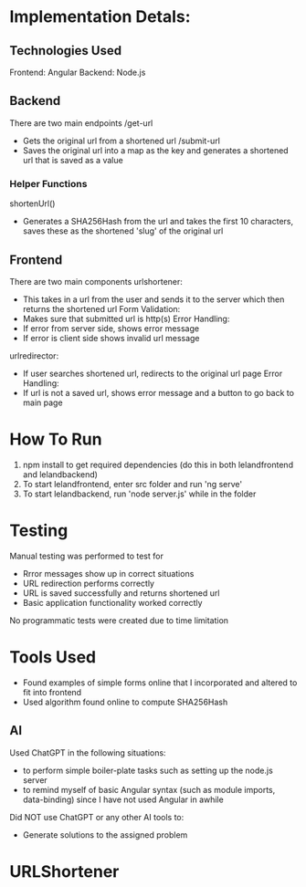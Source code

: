 # Implementation Detals:

## Technologies Used
Frontend: Angular
Backend: Node.js

## Backend
There are two main endpoints
/get-url
 - Gets the original url from a shortened url
/submit-url
 - Saves the original url into a map as the key and generates a shortened url that is saved as a value

### Helper Functions
shortenUrl()
 - Generates a SHA256Hash from the url and takes the first 10 characters, saves these as the shortened 'slug' of the original url

## Frontend
There are two main components
urlshortener:
 - This takes in a url from the user and sends it to the server which then returns the shortened url
Form Validation: 
 - Makes sure that submitted url is http(s)
Error Handling: 
 - If error from server side, shows error message
 - If error is client side shows invalid url message

urlredirector:
- If user searches shortened url, redirects to the original url page
Error Handling:
- If url is not a saved url, shows error message and a button to go back to main page

# How To Run
1. npm install to get required dependencies (do this in both lelandfrontend and lelandbackend)
2. To start lelandfrontend, enter src folder and run 'ng serve'
3. To start lelandbackend, run 'node server.js' while in the folder

# Testing
Manual testing was performed to test for 
- Rrror messages show up in correct situations
- URL redirection performs correctly
- URL is saved successfully and returns shortened url
- Basic application functionality worked correctly

No programmatic tests were created due to time limitation

# Tools Used
- Found examples of simple forms online that I incorporated and altered to fit into frontend
- Used algorithm found online to compute SHA256Hash
## AI
Used ChatGPT in the following situations:
 - to perform simple boiler-plate tasks such as setting up the node.js server
 - to remind myself of basic Angular syntax (such as module imports, data-binding) since I have not used Angular in awhile

Did NOT use ChatGPT or any other AI tools to:
 - Generate solutions to the assigned problem



# URLShortener
